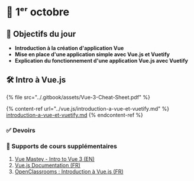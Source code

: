 # 📅 1ᵉʳ octobre

## 🚀 Objectifs du jour



* **Introduction à la création d'application Vue**
* **Mise en place d'une application simple avec Vue.js et Vuetify**
* **Explication du fonctionnement d'une application Vue.js avec Vuetify**

## 🛠 Intro à Vue.js&#x20;

{% file src="../.gitbook/assets/Vue-3-Cheat-Sheet.pdf" %}

{% content-ref url="../vue.js/introduction-a-vue-et-vuetify.md" %}
[introduction-a-vue-et-vuetify.md](../vue.js/introduction-a-vue-et-vuetify.md)
{% endcontent-ref %}

### ✅ Devoirs



### 📒 Supports de cours supplémentaires

1. [Vue Mastey - Intro to Vue 3 (EN)](https://www.vuemastery.com/courses/intro-to-vue-3/intro-to-vue3)
2. [Vue.js Documentation (FR)](https://fr.vuejs.org/guide/introduction)
3. [OpenClassrooms : Introduction à Vue.js (FR)](https://openclassrooms.com/fr/courses/6390311-creez-une-application-web-avec-vue-js)

